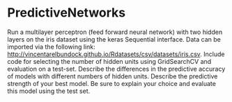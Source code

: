 # PredictiveNetworks

Run a multilayer perceptron (feed forward neural network) with two hidden layers on the iris dataset using the keras Sequential interface. Data can be imported via the following link: http://vincentarelbundock.github.io/Rdatasets/csv/datasets/iris.csv. Include code for selecting the number of hidden units using GridSearchCV and evaluation on a test-set. Describe the differences in the predictive accuracy of models with different numbers of hidden units. Describe the predictive strength of your best model. Be sure to explain your choice and evaluate this model using the test set.
